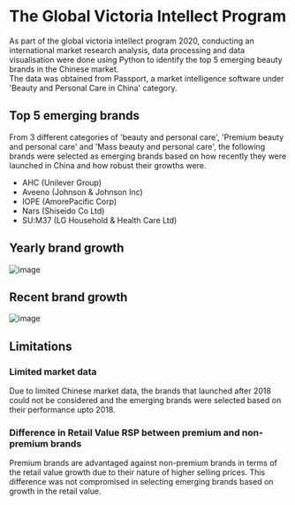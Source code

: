 # The Global Victoria Intellect Program
As part of the global victoria intellect program 2020, conducting an international market research analysis, data processing and data visualisation were done using Python to identify the top 5 emerging beauty brands in the Chinese market. <Br>
The data was obtained from Passport, a market intelligence software under 'Beauty and Personal Care in China' category.

## Top 5 emerging brands
From 3 different categories of 'beauty and personal care', 'Premium beauty and personal care' and 'Mass beauty and personal care', the following brands were selected as emerging brands based on how recently they were launched in China and how robust their growths were.
- AHC (Unilever Group)
-	Aveeno (Johnson & Johnson Inc)
-	IOPE (AmorePacific Corp)
-	Nars (Shiseido Co Ltd)	
-	SU:M37 (LG Household & Health Care Ltd)

## Yearly brand growth
![image](https://github.com/TravisH0301/GVIP/raw/master/asset/yearly_growth.png)

## Recent brand growth
![image](https://github.com/TravisH0301/GVIP/raw/master/asset/recent_growth.png)

## Limitations
### Limited market data
Due to limited Chinese market data, the brands that launched after 2018 could not be considered and the emerging brands were selected based on their performance upto 2018.
### Difference in Retail Value RSP between premium and non-premium brands
Premium brands are advantaged against non-premium brands in terms of the retail value growth due to their nature of higher selling prices.
This difference was not compromised in selecting emerging brands based on growth in the retail value.
